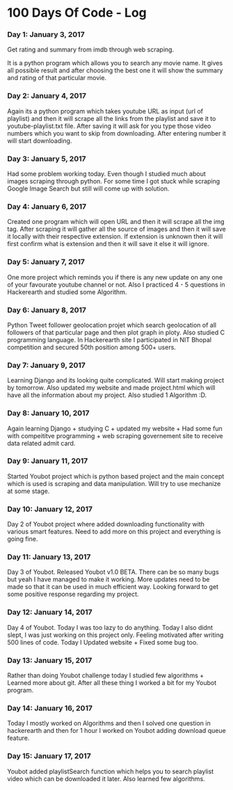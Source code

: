 # 100 Days Of Code - Log

### Day 1: January 3, 2017

Get rating and summary from imdb through web scraping.

It is a python program which allows you to search any movie name. It gives all possible result and after choosing the best one it will show the summary and rating of that particular movie.

### Day 2: January 4, 2017

Again its a python program which takes youtube URL as input (url of playlist) and then it will scrape all the links from the playlist and save it to youtube-playlist.txt file. After saving it will ask for you type those video numbers which you want to skip from downloading. After entering number it will start downloading.

### Day 3: January 5, 2017

Had some problem working today. Even though I studied much about images scraping through python. For some time I got stuck while scraping Google Image Search but still will come up with solution.

### Day 4: January 6, 2017

Created one program which will open URL and then it will scrape all the img tag. After scraping it will gather all the source of images and then it will save it locally with their respective extension. If extension is unknown then it will first confirm what is extension and then it will save it else it will ignore.

### Day 5: January 7, 2017

One more project which reminds you if there is any new update on any one of your favourate youtube channel or not. Also I practiced 4 - 5 questions in Hackerearth and studied some Algorithm.

### Day 6: January 8, 2017

Python Tweet follower geolocation projet which search geolocation of all followers of that particular page and then plot graph in ploty. Also studied C programming language. In Hackerearth site I participated in NIT Bhopal competition and secured 50th position among 500+ users.

### Day 7: January 9, 2017

Learning Django and its looking quite complicated. Will start making project by tomorrow. Also updated my website and made project.html which will have all the information about my project. Also studied 1 Algorithm :D.

### Day 8: January 10, 2017

Again learning Django + studying C + updated my website + Had some fun with compeititve programming + web scraping governement site to receive data related admit card.

### Day 9: January 11, 2017

Started Youbot project which is python based project and the main concept which is used is scraping and data manipulation. Will try to use mechanize at some stage.

### Day 10: January 12, 2017

Day 2 of Youbot project where added downloading functionality with various smart features. Need to add more on this project and everything is going fine.

### Day 11: January 13, 2017

Day 3 of Youbot. Released Youbot v1.0 BETA. There can be so many bugs but yeah I have managed to make it working. More updates need to be made so that it can be used in much efficient way. Looking forward to get some positive response regarding my project.

### Day 12: January 14, 2017

Day 4 of Youbot. Today I was too lazy to do anything. Today I also didnt slept, I was just working on this project only. Feeling motivated after writing 500 lines of code. Today I Updated website + Fixed some bug too.

### Day 13: January 15, 2017

Rather than doing Youbot challenge today I studied few algorithms + Learned more about git. After all these thing I worked a bit for my Youbot program.


### Day 14: January 16, 2017

Today I mostly worked on Algorithms and then I solved one question in hackerearth and then for 1 hour I worked on Youbot adding download queue feature.

### Day 15: January 17, 2017

Youbot added playlistSearch function which helps you to search playlist video which can be downloaded it later. Also learned few algorithms.
